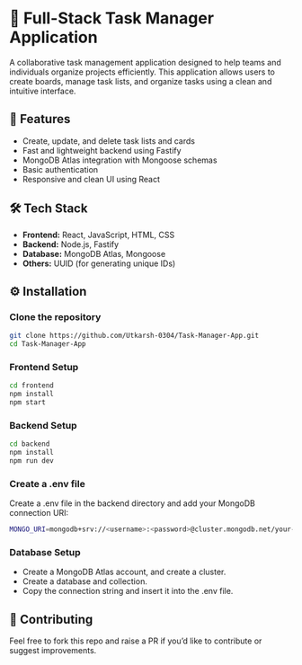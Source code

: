 # 📝 Full-Stack Task Manager Application 

A collaborative task management application designed to help teams and individuals organize projects efficiently. This application allows users to create boards, manage task lists, and organize tasks using a clean and intuitive interface.

## 🚀 Features

- Create, update, and delete task lists and cards
- Fast and lightweight backend using Fastify
- MongoDB Atlas integration with Mongoose schemas
- Basic authentication
- Responsive and clean UI using React

## 🛠 Tech Stack

- **Frontend:** React, JavaScript, HTML, CSS
- **Backend:** Node.js, Fastify
- **Database:** MongoDB Atlas, Mongoose
- **Others:** UUID (for generating unique IDs)

## ⚙️ Installation

### Clone the repository

```bash
git clone https://github.com/Utkarsh-0304/Task-Manager-App.git
cd Task-Manager-App
```
### Frontend Setup
```bash
cd frontend 
npm install
npm start
```

### Backend Setup
```bash
cd backend 
npm install
npm run dev
```

### Create a .env file
Create a .env file in the backend directory and add your MongoDB connection URI:
```bash
MONGO_URI=mongodb+srv://<username>:<password>@cluster.mongodb.net/your-db-name
```
### Database Setup

* Create a MongoDB Atlas account, and create a cluster.
* Create a database and collection.
* Copy the connection string and insert it into the .env file.

## 🤝 Contributing
Feel free to fork this repo and raise a PR if you’d like to contribute or suggest improvements.



